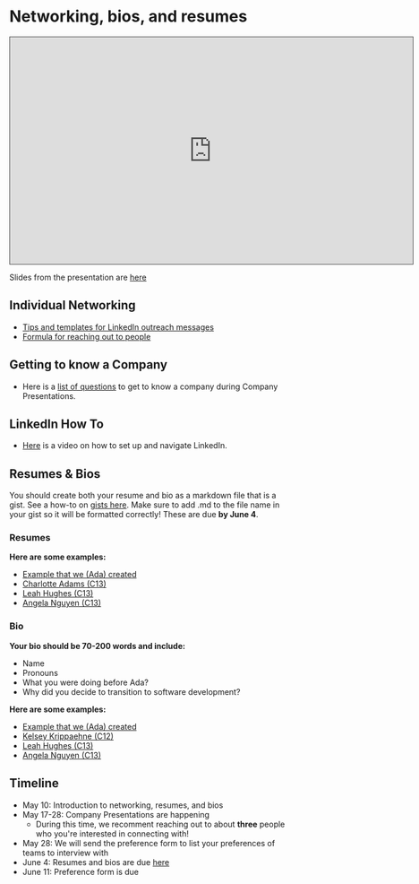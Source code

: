# Networking, bios, and resumes

<iframe src="https://adaacademy.hosted.panopto.com/Panopto/Pages/Embed.aspx?id=01d2fe6b-180d-4f09-b1c1-ad2401681c3c&autoplay=false&offerviewer=true&showtitle=true&showbrand=false&start=0&interactivity=all" height="405" width="720" style="border: 1px solid #464646;" allowfullscreen allow="autoplay"></iframe>

Slides from the presentation are [here](https://docs.google.com/presentation/d/16HHA4KaofI2GkcR5E6jcL_oHcIZt5_8WfBvj-sm0biM/edit?usp=sharing)

## Individual Networking
- [Tips and templates for LinkedIn outreach messages](https://careersidekick.com/linkedin-cold-message/)
- [Formula for reaching out to people](https://www.linkedin.com/posts/abelcak_networking-and-building-relationships-can-activity-6764544674754650113-guQ9/)


## Getting to know a Company
- Here is a [list of questions](https://docs.google.com/document/d/1-fFpHzi2YiRsgniwDcNGTAnDSc44f_OFLfdg5fRfsQw/edit?usp=sharing) to get to know a company during Company Presentations. 

## LinkedIn How To
- [Here](https://www.loom.com/share/0d4451f440b84b9f8ac86a0742cdca7f) is a video on how to set up and navigate LinkedIn.

## Resumes & Bios

You should create both your resume and bio as a markdown file that is a gist. See a how-to on [gists here](https://docs.github.com/en/github/writing-on-github/creating-gists). Make sure to add .md to the file name in your gist so it will be formatted correctly! These are due **by June 4**.

### Resumes

**Here are some examples:**
- [Example that we (Ada) created](https://gist.github.com/eneiman18/eeeed6c4ed2bd34d8a7b79e74d9868b0)
- [Charlotte Adams (C13)](https://gist.github.com/FreeMonkey19/1dfe5f333567d5fd8b46ff76f2e6be8e)
- [Leah Hughes (C13)](https://gist.github.com/leahwho/a8020d9fe1c0d38f370ddfb595973b23)
- [Angela Nguyen (C13)](https://gist.github.com/angethuy/02c4d4272291e242fe353158836c4de2)

### Bio

**Your bio should be 70-200 words and include:**
- Name
- Pronouns
- What you were doing before Ada?
- Why did you decide to transition to software development?

**Here are some examples:**
- [Example that we (Ada) created](https://gist.github.com/eneiman18/a49d30a55f7a2d30de54c49a0bf05595)
- [Kelsey Krippaehne (C12)](https://gist.github.com/kelsk/3c536671621382f7f80cb5d621890a65)
- [Leah Hughes (C13)](https://gist.github.com/leahwho/adfe8e05b4ca7c528990db7ba5912c17)
- [Angela Nguyen (C13)](https://gist.github.com/angethuy/6fbd05217394ce8ab9c15aeb9ffa54ca)

## Timeline

- May 10: Introduction to networking, resumes, and bios
- May 17-28: Company Presentations are happening
  - During this time, we recomment reaching out to about **three** people who you're interested in connecting with!
- May 28: We will send the preference form to list your preferences of teams to interview with
- June 4: Resumes and bios are due [here](https://docs.google.com/spreadsheets/d/1YoTG0V69pXNNsSAotuwWcoaZ5IdifpNTSA_RA5PO9T4/edit?usp=sharing)
- June 11: Preference form is due


